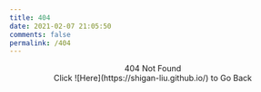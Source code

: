 ```yaml
---
title: 404
date: 2021-02-07 21:05:50
comments: false
permalink: /404
---
```


<center>404 Not Found</center>

<center>Click ![Here](https://shigan-liu.github.io/) to Go Back</center>